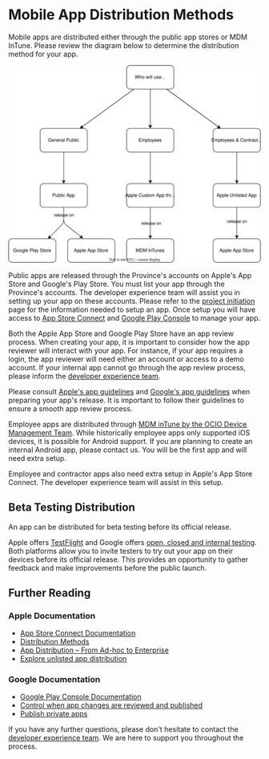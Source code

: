 # Mobile App Distribution Methods

Mobile apps are distributed either through the public app stores or   MDM InTune. Please review the diagram below to determine the distribution method for your app.

![Diagram of the various distribution methods. If the app is for the general public, it is distributed via the Apple App Store and Google Play Stores. If it is an app for Government Employees, it is distributed via MDM inTunes. If it is an app for Employees and Contractors it is distributed as an unlisted app via the Apple App Store](assets/distribution.drawio.svg)

Public apps are released through the Province's accounts on Apple's App Store and Google's Play Store. You must list your app through the Province's accounts. The developer experience team will assist you in setting up your app on these accounts.  Please refer to the [project initiation](initiate.md) page for the information needed to setup an app. Once setup you will have access to [App Store Connect](https://appstoreconnect.apple.com) and [Google Play Console](https://play.google.com/console/about/) to manage your app.

Both the Apple App Store and Google Play Store have an app review process. When creating your app, it is important to consider how the app reviewer will interact with your app. For instance, if your app requires a login, the app reviewer will need either an account or access to a demo account. If your internal app cannot go through the app review process, please inform the [developer experience team](mailto:Developer.Experience@gov.bc.ca).

Please consult [Apple's app guidelines](https://developer.apple.com/app-store/review/) and [Google's app guidelines](https://support.google.com/googleplay/android-developer/answer/9859455?hl=en&ref_topic=7072031&sjid=10634496881788336983-NA) when preparing your app's release. It is important to follow their guidelines to ensure a smooth app review process.

Employee apps are distributed through [MDM inTune by the OCIO Device Management Team](https://citz.sp.gov.bc.ca/sites/ES/DS/MDAS/Docs/SitePages/Home.aspx). While historically employee apps only supported iOS devices, it is possible for Android support. If you are planning to create an internal Android app, please contact us. You will be the first app and will need extra setup.

Employee and contractor apps also need extra setup in Apple's App Store Connect. The developer experience team will assist in this setup.

## Beta Testing Distribution

An app can be distributed for beta testing before its official release. 

Apple offers [TestFlight](https://developer.apple.com/testflight/) and Google offers [open, closed and internal testing](https://support.google.com/googleplay/android-developer/answer/9845334?_ga=2.46417955.584331364.1687196439-22968901.1675209271&_gac=1.16068354.1687196439.EAIaIQobChMImu70vvDP_wIV4w6tBh0qkAu2EAAYASAAEgIVwvD_BwE). Both platforms allow you to invite testers to try out your app on their devices before its official release. This provides an opportunity to gather feedback and make improvements before the public launch.


## Further Reading

### Apple Documentation
* [App Store Connect Documentation](https://developer.apple.com/help/app-store-connect/)
* [Distribution Methods](https://developer.apple.com/help/app-store-connect/manage-your-apps-availability/set-distribution-methods)
* [App Distribution – From Ad-hoc to Enterprise](https://developer.apple.com/videos/play/wwdc2019/304/)
* [Explore unlisted app distribution](https://developer.apple.com/videos/play/tech-talks/10892/)

### Google Documentation

* [Google Play Console Documentation](https://support.google.com/googleplay/android-developer/?hl=en&sjid=10634496881788336983-NA#topic=7071529)
* [Control when app changes are reviewed and published](https://support.google.com/googleplay/android-developer/answer/9859654?hl=en&ref_topic=7072031&sjid=10634496881788336983-NA)
* [Publish private apps](https://support.google.com/googleplay/work/answer/6145139?sjid=10634496881788336983-NA)


If you have any further questions, please don't hesitate to contact the [developer experience team](mailto:Developer.Experience@gov.bc.ca). We are here to support you throughout the process.